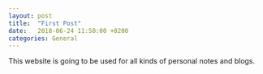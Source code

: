```yaml
---
layout: post
title:  "First Post"
date:   2018-06-24 11:50:00 +0200
categories: General 
---
```


This website is going to be used for all kinds of personal notes and blogs.

